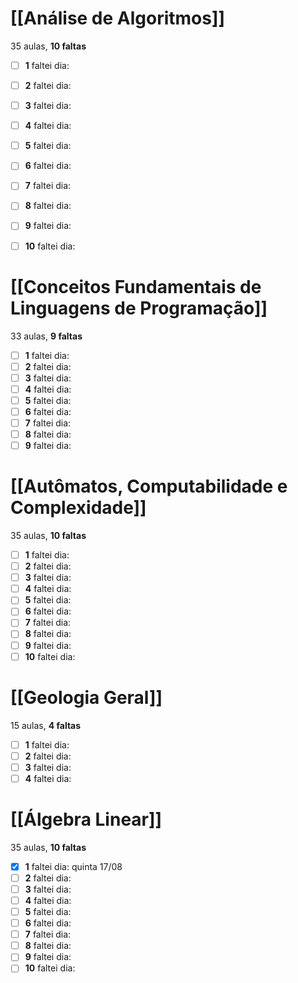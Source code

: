 # [[Análise de Algoritmos]]

35 aulas, **10 faltas**
- [ ] **1** faltei dia:
- [ ] **2** faltei dia:
- [ ] **3** faltei dia:
- [ ] **4** faltei dia:
- [ ] **5** faltei dia:
- [ ] **6** faltei dia:
- [ ] **7** faltei dia:
- [ ] **8** faltei dia:
- [ ] **9** faltei dia:
- [ ] **10** faltei dia:


# [[Conceitos Fundamentais de Linguagens de Programação]]

33 aulas, **9 faltas**
- [ ] **1** faltei dia:
- [ ] **2** faltei dia:
- [ ] **3** faltei dia:
- [ ] **4** faltei dia:
- [ ] **5** faltei dia:
- [ ] **6** faltei dia:
- [ ] **7** faltei dia:
- [ ] **8** faltei dia:
- [ ] **9** faltei dia:

# [[Autômatos, Computabilidade e Complexidade]]

35 aulas, **10 faltas**
- [ ] **1** faltei dia:
- [ ] **2** faltei dia:
- [ ] **3** faltei dia:
- [ ] **4** faltei dia:
- [ ] **5** faltei dia:
- [ ] **6** faltei dia:
- [ ] **7** faltei dia:
- [ ] **8** faltei dia:
- [ ] **9** faltei dia:
- [ ] **10** faltei dia:

# [[Geologia Geral]]

15 aulas, **4 faltas**
- [ ] **1** faltei dia:
- [ ] **2** faltei dia:
- [ ] **3** faltei dia:
- [ ] **4** faltei dia:

# [[Álgebra Linear]]

35 aulas, **10 faltas**
- [x] **1** faltei dia: quinta 17/08
- [ ] **2** faltei dia:
- [ ] **3** faltei dia:
- [ ] **4** faltei dia:
- [ ] **5** faltei dia:
- [ ] **6** faltei dia:
- [ ] **7** faltei dia:
- [ ] **8** faltei dia:
- [ ] **9** faltei dia:
- [ ] **10** faltei dia:
